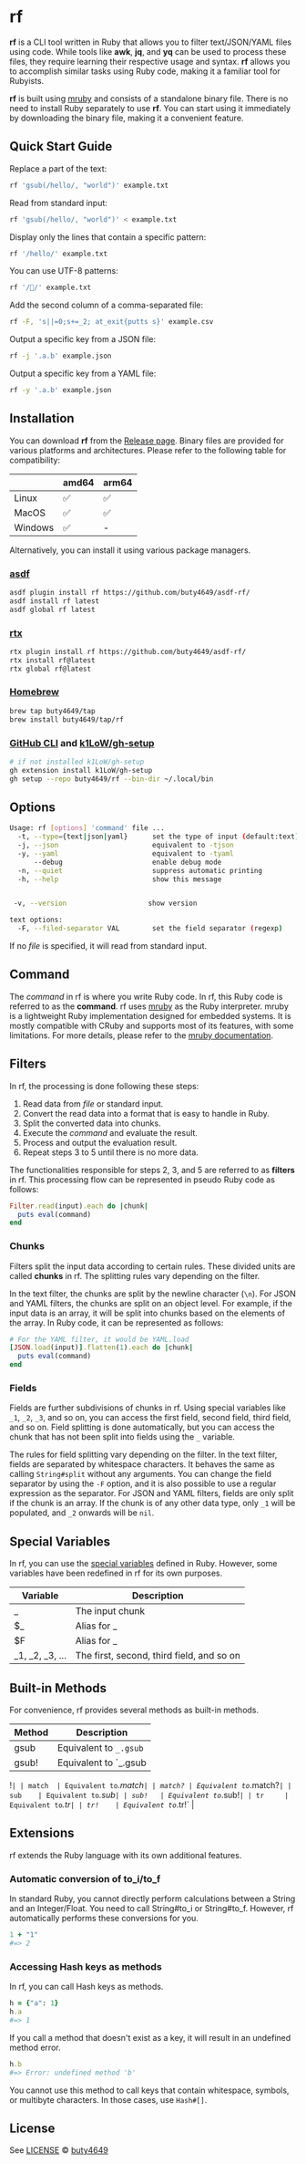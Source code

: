 # rf

**rf** is a CLI tool written in Ruby that allows you to filter text/JSON/YAML files using code. While tools like **awk**, **jq**, and **yq** can be used to process these files, they require learning their respective usage and syntax. **rf** allows you to accomplish similar tasks using Ruby code, making it a familiar tool for Rubyists.

**rf** is built using [mruby](https://github.com/mruby/mruby) and consists of a standalone binary file. There is no need to install Ruby separately to use **rf**. You can start using it immediately by downloading the binary file, making it a convenient feature.

## Quick Start Guide

Replace a part of the text:

```sh
rf 'gsub(/hello/, "world")' example.txt
```

Read from standard input:

```sh
rf 'gsub(/hello/, "world")' < example.txt
```

Display only the lines that contain a specific pattern:

```sh
rf '/hello/' example.txt
```

You can use UTF-8 patterns:

```sh
rf '/🍣/' example.txt
```

Add the second column of a comma-separated file:

```sh
rf -F, 's||=0;s+=_2; at_exit{putts s}' example.csv
```

Output a specific key from a JSON file:

```sh
rf -j '.a.b' example.json
```

Output a specific key from a YAML file:

```sh
rf -y '.a.b' example.json
```

## Installation

You can download **rf** from the [Release page](https://github.com/buty4649/rf/releases). Binary files are provided for various platforms and architectures. Please refer to the following table for compatibility:

|     | amd64 | arm64 |
|-----|-------|-------|
|Linux|✅    |✅     |
|MacOS|✅    |✅     |
|Windows|✅  |-      |

Alternatively, you can install it using various package managers.

### [asdf](https://asdf-vm.com/)

```sh
asdf plugin install rf https://github.com/buty4649/asdf-rf/
asdf install rf latest
asdf global rf latest
```

### [rtx](https://github.com/jdxcode/rtx)

```sh
rtx plugin install rf https://github.com/buty4649/asdf-rf/
rtx install rf@latest
rtx global rf@latest
```

### [Homebrew](https://brew.sh/)

```sh
brew tap buty4649/tap
brew install buty4649/tap/rf
```

### [GitHub CLI](https://cli.github.com/) and [k1LoW/gh-setup](https://github.com/k1LoW/gh-setup/)

```sh
# if not installed k1LoW/gh-setup
gh extension install k1LoW/gh-setup
gh setup --repo buty4649/rf --bin-dir ~/.local/bin
```

## Options

```sh
Usage: rf [options] 'command' file ...
  -t, --type={text|json|yaml}      set the type of input (default:text)
  -j, --json                       equivalent to -tjson
  -y, --yaml                       equivalent to -tyaml
      --debug                      enable debug mode
  -n, --quiet                      suppress automatic printing
  -h, --help                       show this message


 -v, --version                    show version

text options:
  -F, --filed-separator VAL        set the field separator (regexp)
```

If no *file* is specified, it will read from standard input.

## Command

The *command* in rf is where you write Ruby code. In rf, this Ruby code is referred to as the **command**. rf uses [mruby](https://github.com/mruby/mruby) as the Ruby interpreter. mruby is a lightweight Ruby implementation designed for embedded systems. It is mostly compatible with CRuby and supports most of its features, with some limitations. For more details, please refer to the [mruby documentation](https://github.com/mruby/mruby/blob/master/doc/limitations.md).

## Filters

In rf, the processing is done following these steps:

1. Read data from *file* or standard input.
2. Convert the read data into a format that is easy to handle in Ruby.
3. Split the converted data into chunks.
4. Execute the *command* and evaluate the result.
5. Process and output the evaluation result.
6. Repeat steps 3 to 5 until there is no more data.

The functionalities responsible for steps 2, 3, and 5 are referred to as **filters** in rf. This processing flow can be represented in pseudo Ruby code as follows:

```ruby
Filter.read(input).each do |chunk|
  puts eval(command)
end
```

### Chunks

Filters split the input data according to certain rules. These divided units are called **chunks** in rf. The splitting rules vary depending on the filter.

In the text filter, the chunks are split by the newline character (`\n`). For JSON and YAML filters, the chunks are split on an object level. For example, if the input data is an array, it will be split into chunks based on the elements of the array. In Ruby code, it can be represented as follows:

```ruby
# For the YAML filter, it would be YAML.load
[JSON.load(input)].flatten(1).each do |chunk|
  puts eval(command)
end
```

### Fields

Fields are further subdivisions of chunks in rf. Using special variables like `_1`, `_2`, `_3`, and so on, you can access the first field, second field, third field, and so on. Field splitting is done automatically, but you can access the chunk that has not been split into fields using the `_` variable.

The rules for field splitting vary depending on the filter. In the text filter, fields are separated by whitespace characters. It behaves the same as calling `String#split` without any arguments. You can change the field separator by using the `-F` option, and it is also possible to use a regular expression as the separator. For JSON and YAML filters, fields are only split if the chunk is an array. If the chunk is of any other data type, only `_1` will be populated, and `_2` onwards will be `nil`.

## Special Variables

In rf, you can use the [special variables](https://docs.ruby-lang.org/en/latest/class/Kernel.html) defined in Ruby. However, some variables have been redefined in rf for its own purposes.

| Variable | Description |
|----------|-------------|
| \_       | The input chunk |
| $\_      | Alias for \_ |
| $F       | Alias for \_ |
| \_1, \_2, \_3, ... | The first, second, third field, and so on |

## Built-in Methods

For convenience, rf provides several methods as built-in methods.

| Method | Description |
|--------|-------------|
| gsub   | Equivalent to `_.gsub` |
| gsub!  | Equivalent to `_.gsub

!` |
| match  | Equivalent to `_.match` |
| match? | Equivalent to `_.match?` |
| sub    | Equivalent to `_.sub` |
| sub!   | Equivalent to `_.sub!` |
| tr     | Equivalent to `_.tr` |
| tr!    | Equivalent to `_.tr!` |

## Extensions

rf extends the Ruby language with its own additional features.

### Automatic conversion of to_i/to_f

In standard Ruby, you cannot directly perform calculations between a String and an Integer/Float. You need to call String#to_i or String#to_f. However, rf automatically performs these conversions for you.

```ruby
1 + "1"
#=> 2
```

### Accessing Hash keys as methods

In rf, you can call Hash keys as methods.

```ruby
h = {"a": 1}
h.a
#=> 1
```

If you call a method that doesn't exist as a key, it will result in an undefined method error.

```ruby
h.b
#=> Error: undefined method 'b'
```

You cannot use this method to call keys that contain whitespace, symbols, or multibyte characters. In those cases, use `Hash#[]`.

## License

See [LICENSE](LICENSE) © [buty4649](https://github.com/buty4649/)
